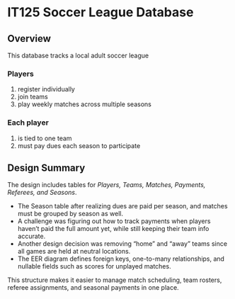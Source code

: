 # IT125 Soccer League Database
## Overview
This database tracks a local adult soccer league
### Players
 1. register individually
 2. join teams
 3. play weekly matches across multiple seasons

### Each player
1. is tied to one team
2. must pay dues each season to participate

## Design Summary
The design includes tables for *Players, Teams, Matches, Payments, Referees, and Seasons*. 
- The Season table after realizing dues are paid per season, and matches must be grouped by season as well. 
- A challenge was figuring out how to track payments when players haven’t paid the full amount yet, while still keeping their team info accurate. 
- Another design decision was removing “home” and “away” teams since all games are held at neutral locations. 
- The EER diagram defines foreign keys, one-to-many relationships, and nullable fields such as scores for unplayed matches. 

This structure makes it easier to manage match scheduling, team rosters, referee assignments, and seasonal payments in one place. 

